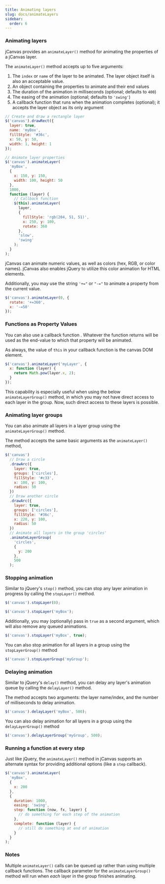 ```yaml
---
title: Animating layers
slug: docs/animateLayers
sidebar:
  order: 6
---
```


### Animating layers

jCanvas provides an `animateLayer()` method for animating the properties of a jCanvas layer.

The `animateLayer()` method accepts up to five arguments:

1. The `index` or `name` of the layer to be animated. The layer object itself is also an acceptable value.
2. An object containing the properties to animate and their end values
3. The duration of the animation in milliseconds (optional; defaults to `400`)
4. The easing of the animation (optional; defaults to `'swing'`)
5. A callback function that runs when the animation completes (optional); it accepts the layer object as its only argument

```js
// Create and draw a rectangle layer
$('canvas').drawRect({
  layer: true,
  name: 'myBox',
  fillStyle: '#36c',
  x: 50, y: 50,
  width: 1, height: 1
});

// Animate layer properties
$('canvas').animateLayer(
  'myBox',
  {
    x: 150, y: 150,
    width: 100, height: 50
  },
  1000,
  function (layer) {
    // Callback function
    $(this).animateLayer(
      layer,
      {
        fillStyle: 'rgb(204, 51, 51)',
        x: 250, y: 100,
        rotate: 360
      },
      'slow',
      'swing'
    );
  }
);
```

jCanvas can animate numeric values, as well as colors (hex, RGB, or color names). jCanvas also enables jQuery to utilize this color animation for HTML elements.

Additionally, you may use the string `'+="` or `"-="` to animate a property from the current value.

```js
$('canvas').animateLayer(0, {
  rotate: '+=360',
  x: '-=50'
});
```

### Functions as Property Values

You can also use a callback function . Whatever the function returns will be used as the end-value to which that property will be animated.

As always, the value of `this` in your callback function is the canvas DOM element.

```js
$('canvas').animateLayer('myLayer', {
  x: function (layer) {
    return Math.pow(layer.x, 2);
  }
});
```

This capability is especially useful when using the below `animateLayerGroup()` method, in which you may not have direct access to each layer in the group. Now, such direct access to these layers is possible.

### Animating layer groups

You can also animate all layers in a layer group using the `animateLayerGroup()` method.

The method accepts the same basic arguments as the `animateLayer()` method,

```js
$('canvas')
  // Draw a circle
  .drawArc({
    layer: true,
    groups: ['circles'],
    fillStyle: '#c33',
    x: 100, y: 100,
    radius: 50
  })
  // Draw another circle
  .drawArc({
    layer: true,
    groups: ['circles'],
    fillStyle: '#36c',
    x: 220, y: 100,
    radius: 50
  })
  // Animate all layers in the group 'circles'
  .animateLayerGroup(
    'circles',
    {
      y: 200
    },
    500
  );
```

### Stopping animation

Similar to jQuery's `stop()` method, you can stop any layer animation in progress by calling the `stopLayer()` method.

```js
$('canvas').stopLayer(0);
```

```js
$('canvas').stopLayer('myBox');
```

Additionally, you may (optionally) pass in `true` as a second argument, which will also remove any queued animations.

```js
$('canvas').stopLayer('myBox', true);
```

You can also stop animation for all layers in a group using the `stopLayerGroup()` method

```js
$('canvas').stopLayerGroup('myGroup');
```

### Delaying animation

Similar to jQuery's `delay()` method, you can delay any layer's animation queue by calling the `delayLayer()` method.

The method accepts two arguments: the layer name/index, and the number of milliseconds to delay animation.

```js
$('canvas').delayLayer('myBox', 500);
```

You can also delay animation for all layers in a group using the `delayLayerGroup()` method

```js
$('canvas').delayLayerGroup('myGroup', 500);
```

### Running a function at every step

Just like jQuery, the `animateLayer()` method in jCanvas supports an alternate syntax for providing additional options (like a `step` callback).

```js
$('canvas').animateLayer(
  'myBox',
  {
    x: 200
  },
  {
    duration: 1000,
    easing: 'swing',
    step: function (now, fx, layer) {
      // do something for each step of the animation
    },
    complete: function (layer) {
      // still do something at end of animation
    }
  }
);
```

### Notes

Multiple `animateLayer()` calls can be queued up rather than using multiple callback functions.
The callback parameter for the `animateLayerGroup()` method will run when _each_ layer in the group finishes animating.
